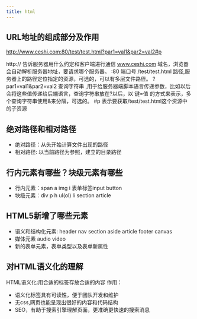 ```yaml
---
title: html
---
```

## URL地址的组成部分及作用
http://www.ceshi.com:80/test/test.html?par1=val1&par2=val2#p

http:// 告诉服务器用什么约定和客户端进行通信
www.ceshi.com 域名，浏览器会自动解析服务器地址，要请求哪个服务器。
:80 端口号
/test/test.html 路径,服务器上的路径定位指定的资源，可选的，可以有多层文件路径。
?par1=val1&par2=val2 查询字符串 ,用于给服务器端脚本语言传递参数，比如以后会将这些值传递给后端语言，查询字符串放在?以后，以 键=值 的方式来表示，多个查询字符串使用&来分隔，可选的。
#p 表示要获取/test/test.html这个资源中的子资源
## 绝对路径和相对路径
- 绝对路径：从头开始计算文件出现的路径
- 相对路径: 以当前路径为参照，建立的目录路径

## 行内元素有哪些？块级元素有哪些
- 行内元素：span a img i 表单标签input button
- 块级元素：div p h ul(ol) li section article

## HTML5新增了哪些元素
- 语义和结构化元素: header nav section aside article footer canvas
- 媒体元素 audio video
- 新的表单元素，表单类型以及表单新属性

## 对HTML语义化的理解
HTML语义化:用合适的标签存放合适的内容
作用：
- 语义化标签具有可读性，便于团队开发和维护
- 无css,网页也能呈现出很好的内容和代码结构
- SEO，有助于搜索引擎理解页面，更准确更快速的搜索消息